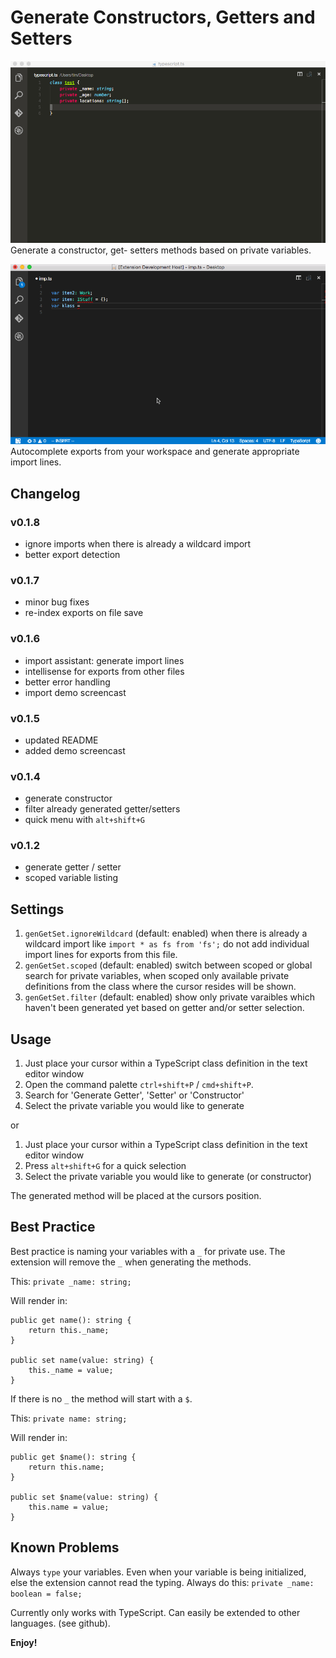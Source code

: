 # Generate Constructors, Getters and Setters

![Demo](demo1.gif)
Generate a constructor, get- setters methods based on private variables.

![Demo](demo2.gif)
Autocomplete exports from your workspace and generate appropriate import lines.

## Changelog

### v0.1.8
+ ignore imports when there is already a wildcard import
+ better export detection

### v0.1.7
+ minor bug fixes
+ re-index exports on file save

### v0.1.6
+ import assistant: generate import lines
+ intellisense for exports from other files
+ better error handling
+ import demo screencast 

### v0.1.5
+ updated README
+ added demo screencast

### v0.1.4
+ generate constructor
+ filter already generated getter/setters
+ quick menu with `alt+shift+G`

### v0.1.2
+ generate getter / setter
+ scoped variable listing

## Settings

1. `genGetSet.ignoreWildcard` (default: enabled) when there is already a wildcard import like `import * as fs from 'fs';` do not add individual import lines for exports from this file.
2. `genGetSet.scoped` (default: enabled) switch between scoped or global search for private variables, when scoped only available private definitions from the class where the cursor resides will be shown.
3. `genGetSet.filter` (default: enabled) show only private varaibles which haven't been generated yet based on getter and/or setter selection.

## Usage

1. Just place your cursor within a TypeScript class definition in the text editor window
2. Open the command palette `ctrl+shift+P` / `cmd+shift+P`.
3. Search for 'Generate Getter', 'Setter' or 'Constructor'
4. Select the private variable you would like to generate

or

1. Just place your cursor within a TypeScript class definition in the text editor window
2. Press `alt+shift+G` for a quick selection
3. Select the private variable you would like to generate (or constructor)

The generated method will be placed at the cursors position.

## Best Practice

Best practice is naming your variables with a `_` for private use.
The extension will remove the `_` when generating the methods.

This: `private _name: string;`

Will render in:
```
public get name(): string {
    return this._name;
}

public set name(value: string) {
    this._name = value;
}
```

If there is no `_` the method will start with a `$`.

This: `private name: string;`

Will render in:
```
public get $name(): string {
    return this.name;
}

public set $name(value: string) {
    this.name = value;
}
```

## Known Problems

Always `type` your variables. Even when your variable is being initialized, else the extension cannot read the typing.
Always do this: `private _name: boolean = false;`

Currently only works with TypeScript.
Can easily be extended to other languages. (see github).

**Enjoy!**
